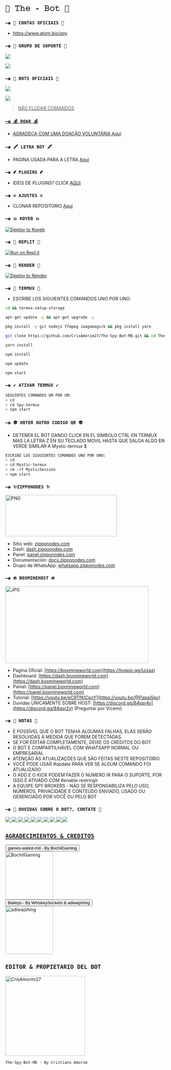 # `🧿 𝚃𝚑𝚎 - 𝙱𝚘𝚝 🔮` 

### `—◉ 🔗 CONTAS OFICIAIS 🔗`

* https://www.atom.bio/spy

### `—◉ 💟 GRUPO DE SOPORTE 💟`

<a href="https://chat.whatsapp.com/FRkr7jJHSJA5OjVtE64dDs" target="blank"><img src="https://img.shields.io/badge/GRUPO_DE_SOPORTE_(𝙴𝚂)-25D366?style=for-the-badge&logo=whatsapp&logoColor=white" /></a>

<a href="https://chat.whatsapp.com/FRkr7jJHSJA5OjVtE64dDs" target="blank"><img src="https://img.shields.io/badge/SUPPORT_GROUP_(EN)-25D366?style=for-the-badge&logo=whatsapp&logoColor=white" /></a>


### `—◉ 🤖 BOTS OFICIAIS 🤖`

<a href="https://api.whatsapp.com/send/?phone=554884702848&text=/estado&type=phone_number&app_absent=0" target="blank"><img src="https://img.shields.io/badge/BOT_OFICIAL_1-25D366?style=for-the-badge&logo=whatsapp&logoColor=white" />

<a href="https://api.whatsapp.com/send/?phone=554888767821&text=/estado&type=phone_number&app_absent=0" target="blank"><img src="https://img.shields.io/badge/BOT_OFICIAL_2-25D366?style=for-the-badge&logo=whatsapp&logoColor=white" />

 > NÃO FLODAR COMANDOS

### `—◉ 💰 DOAR 💰`
- AGRADEÇA COM UMA DOAÇÃO VOLUNTÁRIA [Aqui](https://www.livepix.gg/luizaa)

### `—◉ 🖍 LETRA BOT 🖍`
- PAGINA USADA PARA A LETRA [Aqui](https://smiley.cool/es/weirdmaker.php)

### `—◉ 💕 PLUGINS 💕`
- IDEIS DE PLUGINS? CLICK [AQUI](https://wa.me/554884702848)

### `—◉ ⚙️ AJUSTES ⚙️`
- CLONAR REPOSITORIO [Aqui](https://github.com/CrisAmorim27/The-Spy-Bot-MD/fork)

  
### `—◉ 💥 KOYEB 💥`

[![Deploy to Koyeb](https://www.koyeb.com/static/images/deploy/button.svg)](https://app.koyeb.com/deploy?type=git&repository=https://github.com/CrisAmorim27/The-Spy-Bot-MD&branch=master&name=mysticbot)
  
### `—◉ 🌌 REPLIT 🌌`

[![Run on Repl.it](https://repl.it/badge/github/CrisAmorim27/The-Spy-Bot-MD)](https://repl.it/github/CrisAmorim/The-Spy-Bot-MD) 
  
### `—◉ 🔰 RENDER 🔰`

[![Deploy to Render](https://render.com/images/deploy-to-render-button.svg)](https://dashboard.render.com/blueprint/new?repo=https%3A%2F%2Fgithub.com%2FCrisAmorim27%2FThe-Spy-Bot-MD) 

### `—◉ 👾 TERMUX 👾` 
- ESCRIBE LOS SIGUIENTES COMANDOS UNO POR UNO:
```bash
cd && termux-setup-storage
```

```bash
apt-get update -y && apt-get upgrade -y
```

```bash
pkg install -y git nodejs ffmpeg imagemagick && pkg install yarn 
```

```bash
git clone https://github.com/CrisAmorim27/The-Spy-Bot-MD.git && cd The-Spy-Bot-MD
```

```bash
yarn install
```

```bash
npm install
```

```bash
npm update
```

```bash
npm start
```

### `—◉ ✔️ ATIVAR TERMUX ✔️`
```bash
SEGUINTES COMANDOS UM POR UM:
> cd 
> cd Spy-termux
> npm start
```

### `—◉ 👽 OBTER OUTRO CODIGO QR 👽`
- DETENER EL BOT DANDO CLICK EN EL SIMBOLO CTRL EN TERMUX MAS LA LETRA Z EN SU TECLADO MOVIL HASTA QUE SALGA ALGO EN VERDE SIMILAR A Mystic-termux $  
```bash
ESCRIBE LOS SIGUIENTES COMANDOS UNO POR UNO:
> cd 
> cd Mystic-termux
> rm -rf MysticSession
> npm start
```

### `—◉ ✨ZIPPONODES ✨`
<a href="https://www.zipponodes.com"><img src="https://cdn.zipponodes.com/zipponodes/logos/logo_zipponodes_transparent2.png" width="350" height="130" alt="PNG"/></a>
- Sitio web: [zipponodes.com](https://www.zipponodes.com)
- Dash: [dash.zipponodes.com](https://dash.zipponodes.com)
- Panel: [panel.zipponodes.com](https://panel.zipponodes.com)
- Documentación: [docs.zipponodes.com](https://docs.zipponodes.com)
- Grupo de WhatsApp: [whatsapp.zipponodes.com](https://whatsapp.zipponodes.com)


### `—◉ 🔥 BOXMINEHOST 🔥`
<a href="https://boxmineworld.com"><img src="https://raw.githubusercontent.com/CrisAmorim27/The-Spy-Bot-MD/master/src/Pre%20Bot%20Publi.png" width="450" height="240" alt="JPG"/></a>
- Pagina Oficial: [https://boxmineworld.com](https://livepix.gg/luizaa)
- Dashboard: [https://dash.boxmineworld.com](https://dash.boxmineworld.com)
- Painel: [https://panel.boxmineworld.com](https://panel.boxmineworld.com)
- Tutorial: [https://youtu.be/eC9TfKICpcY](https://youtu.be/@PapaiSpy)
- Duvidas UNICAMENTE SOBRE HOST: [https://discord.gg/84qsr4v](https://discord.gg/84qsr2v) (Preguntar por Vicemi)

### `—◉ 📝 NOTAS 📝`
- É POSSÍVEL QUE O BOT TENHA ALGUMAS FALHAS, ELAS SERÃO RESOLVIDAS À MEDIDA QUE FOREM DETECTADAS.
- SE FOR EDITAR COMPLETAMENTE, DEIXE OS CRÉDITOS DO BOT
- O BOT É COMPARTILHÁVEL COM WHATSAPP NORMAL OU EMPRESARIAL
- ATENÇÃO ÀS ATUALIZAÇÕES QUE SÃO FEITAS NESTE REPOSITÓRIO
- VOCÊ PODE USAR #update PARA VER SE ALGUM COMANDO FOI ATUALIZADO
- O ADD E O KICK PODEM FAZER O NÚMERO IR PARA O SUPORTE, POR ISSO É ATIVADO COM #enable restringir
- A EQUIPE SPY BROKERS - NÃO SE RESPONSABILIZA PELO USO, NÚMEROS, PRIVACIDADE E CONTEÚDO ENVIADO, USADO OU GERENCIADO POR VOCÊ OU PELO BOT
 
 ### `—◉ 👑 DUVIDAS SOBRE O BOT?, CONTATE 👑`
<a href="http://wa.me/554884702848" target="blank"><img src="https://img.shields.io/badge/GRUPO_DE_SOPORTE_(𝙴𝚂)-25D366?style=for-the-badge&logo=whatsapp&logoColor=white" />
<a href="http://wa.me/554884702848" target="blank"><img src="https://img.shields.io/badge/UNPTOADHIH15_COLAB.1-25D366?style=for-the-badge&logo=whatsapp&logoColor=white" />
<a href="http://wa.me/18437014990" target="blank"><img src="https://img.shields.io/badge/AIDEN_NOTLOGIC_COLAB.3-25D366?style=for-the-badge&logo=whatsapp&logoColor=white" />
<a href="http://wa.me/18437014990" target="blank"><img src="https://img.shields.io/badge/GATITO_COLAB.4-25D366?style=for-the-badge&logo=whatsapp&logoColor=white" />
<a href="http://wa.me/18437014990" target="blank"><img src="https://img.shields.io/badge/CARLOSTWT_COLAB.5-25D366?style=for-the-badge&logo=whatsapp&logoColor=white" />
<a href="http://wa.me/13156256026" target="blank"><img src="https://img.shields.io/badge/GHOST_COLAB.6-25D366?style=for-the-badge&logo=whatsapp&logoColor=white" />
<a href="http://wa.me/17272337382" target="blank"><img src="https://img.shields.io/badge/NEKOSMICMATT_COLAB.7-25D366?style=for-the-badge&logo=whatsapp&logoColor=white" />
<a href="http://wa.me/19292258658" target="blank"><img src="https://img.shields.io/badge/SinNombre_COLAB.9-25D366?style=for-the-badge&logo=whatsapp&logoColor=white" />
<a href="http://wa.me/554888767821" target="blank"><img src="https://img.shields.io/badge/YOVANI_COLAB.10-25D366?style=for-the-badge&logo=whatsapp&logoColor=white" />
 <a href="http://wa.me/554884702848" target="blank"><img src="https://img.shields.io/badge/skid_COLAB.11-25D366?style=for-the-badge&logo=whatsapp&logoColor=white" />


## `AGRADECIMIENTOS & CREDITOS` 
<div><button id="boton" type="button">games-wabot-md - By BochilGaming </button></div>
<a href="https://github.com/BochilGaming/games-wabot-md/tree/multi-device"><img src="https://github.com/BochilGaming.png" width="150" height="150" alt="BochilGaming"/></a>
<div><button id="boton" type="button">Baileys - By WhiskeySockets & adiwajshing</button></div>
<a href="https://github.com/WhiskeySockets/Baileys"><img src="https://github.com/WhiskeySockets.png" width="150" height="150" alt="adiwajshing"/></a>

## `EDITOR & PROPIETARIO DEL BOT` 
<a href="https://github.com/CrisAmorim27"><img src="https://github.com/CrisAmorim27.png" width="250" height="250" alt="CrisAmorim27"/></a>
  
`The-Spy-Bot-MD - By Cristiano Amorim`
